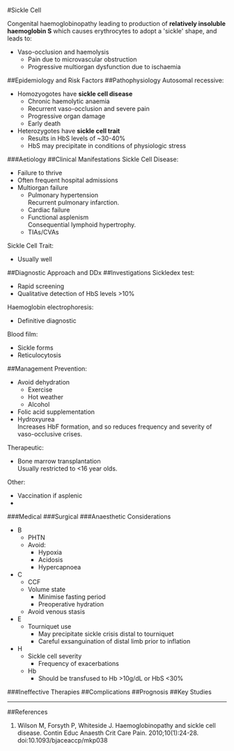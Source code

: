#Sickle Cell

Congenital haemoglobinopathy leading to production of **relatively insoluble haemoglobin S** which causes erythrocytes to adopt a 'sickle' shape, and leads to:
* Vaso-occlusion and haemolysis
	* Pain due to microvascular obstruction
	* Progressive multiorgan dysfunction due to ischaemia

##Epidemiology and Risk Factors
##Pathophysiology
Autosomal recessive:
* Homozyogotes have **sickle cell disease**
	* Chronic haemolytic anaemia
	* Recurrent vaso-occlusion and severe pain
	* Progressive organ damage
	* Early death
* Heterozygotes have **sickle cell trait**
	* Results in HbS levels of ~30-40%
	* HbS may precipitate in conditions of physiologic stress


###Aetiology
##Clinical Manifestations
Sickle Cell Disease:
* Failure to thrive
* Often frequent hospital admissions
* Multiorgan failure
	* Pulmonary hypertension  
	Recurrent pulmonary infarction.
	* Cardiac failure
	* Functional asplenism  
	Consequential lymphoid hypertrophy.
	* TIAs/CVAs


Sickle Cell Trait:
* Usually well

##Diagnostic Approach and DDx
##Investigations
Sickledex test:
* Rapid screening
* Qualitative detection of HbS levels >10%

Haemoglobin electrophoresis:
* Definitive diagnostic 

Blood film:
* Sickle forms
* Reticulocytosis

##Management
Prevention:
* Avoid dehydration
	* Exercise
	* Hot weather
	* Alcohol
* Folic acid supplementation
* Hydroxyurea  
Increases HbF formation, and so reduces frequency and severity of vaso-occlusive crises.


Therapeutic:
* Bone marrow transplantation  
Usually restricted to <16 year olds.

Other:
* Vaccination if asplenic
*

###Medical
###Surgical
###Anaesthetic Considerations
* B
	* PHTN
	* Avoid:
		* Hypoxia
		* Acidosis
		* Hypercapnoea
* C
	* CCF
	* Volume state
		* Minimise fasting period
		* Preoperative hydration
	* Avoid venous stasis
* E
	* Tourniquet use
		* May precipitate sickle crisis distal to tourniquet  
		* Careful exsanguination of distal limb prior to inflation
* H
	* Sickle cell severity
		* Frequency of exacerbations
	* Hb
		* Should be transfused to Hb >10g/dL or HbS <30%



###Ineffective Therapies
##Complications
##Prognosis
##Key Studies

---
##References
1. Wilson M, Forsyth P, Whiteside J. Haemoglobinopathy and sickle cell disease. Contin Educ Anaesth Crit Care Pain. 2010;10(1):24-28. doi:10.1093/bjaceaccp/mkp038

